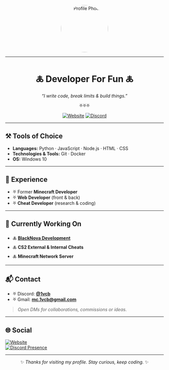 <div align="center">

<img src="https://avatars.githubusercontent.com/u/143004358?s=400&u=b683973fc13fe11845695351a062a32cc87de827&v=4" 
     alt="Profile Photo" width="150" style="border-radius: 50%;" />

---

# 🜏 Developer For Fun 🜏

_“I write code, break limits & build things.”_

⛧⛧⛧  

[![Website](https://img.shields.io/badge/🌐-Website-8b5cf6?style=for-the-badge)](https://1vcb.com/)
[![Discord](https://img.shields.io/badge/💬-Discord-5865F2?style=for-the-badge)](https://discord.com/users/955230533137367100)

</div>

---

## ⚒️ Tools of Choice
- **Languages:** Python · JavaScript · Node.js · HTML · CSS  
- **Technologies & Tools:** Git · Docker  
- **OS:** Windows 10  

---

## 🧩 Experience
- ⛧ Former **Minecraft Developer**  
- ⛧ **Web Developer** (front & back)  
- ⛧ **Cheat Developer** (research & coding)  

---

## 🚀 Currently Working On
- 🜏 **[BlackNova Development](https://dev.blacknova.cc/)** 
- 🜏 **CS2 External & Internal Cheats**  
- 🜏 **Minecraft Network Server**  

---

## 📬 Contact
- ⛧ Discord: **[@1vcb](https://discord.com/users/955230533137367100)**  
- ⛧ Gmail: **mc.1vcb@gmail.com**  

> _Open DMs for collaborations, commissions or ideas._

---

## 🌐 Social
[![Website](https://img.shields.io/badge/-Website-8b5cf6?style=flat&logo=google-chrome&logoColor=white)](https://1vcb.com/)  
[![Discord Presence](https://lanyard.cnrad.dev/api/955230533137367100)](https://discord.com/users/955230533137367100)

---

<div align="center">

✨ _Thanks for visiting my profile. Stay curious, keep coding._ ✨

</div>
